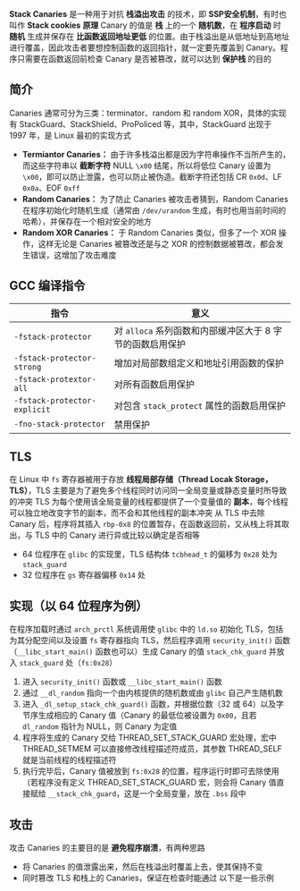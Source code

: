 **Stack Canaries** 是一种用于对抗 **栈溢出攻击** 的技术，即 **SSP安全机制**，有时也叫作 **Stack cookies**
**原理**
Canary 的值是 **栈** 上的一个 **随机数**，在 **程序启动** 时 **随机** 生成并保存在 **比函数返回地址更低** 的位置。由于栈溢出是从低地址到高地址进行覆盖，因此攻击者要想控制函数的返回指针，就一定要先覆盖到 Canary。程序只需要在函数返回前检查 Canary 是否被篡改，就可以达到 **保护栈** 的目的
## 简介
Canaries 通常可分为三类：terminator、random 和 random XOR，具体的实现有 StackGuard、StackShield、ProPoliced 等，其中，StackGuard 出现于 1997 年，是 Linux 最初的实现方式
- **Termiantor Canaries：** 由于许多栈溢出都是因为字符串操作不当所产生的，而这些字符串以 **截断字符** NULL `\x00` 结尾，所以将低位 Canary 设置为 `\x00`，即可以防止泄露，也可以防止被伪造。截断字符还包括 CR `0x0d`、LF `0x0a`、EOF `0xff`
- **Random Canaries：** 为了防止 Canaries 被攻击者猜到，Random Canaries 在程序初始化时随机生成（通常由 `/dev/urandom` 生成，有时也用当前时间的哈希），并保存在一个相对安全的地方
- **Random XOR Canaries：** 于 Random Canaries 类似，但多了一个 XOR 操作，这样无论是 Canaries 被篡改还是与之 XOR 的控制数据被篡改，都会发生错误，这增加了攻击难度
## GCC 编译指令

| 指令                           | 意义                                  |
| ---------------------------- | ----------------------------------- |
| `-fstack-protector`          | 对 `alloca` 系列函数和内部缓冲区大于 8 字节的函数启用保护 |
| `-fstack-protector-strong`   | 增加对局部数组定义和地址引用函数的保护                 |
| `-fstack-protextor-all`      | 对所有函数启用保护                           |
| `-fstack-protector-explicit` | 对包含 `stack_protect` 属性的函数启用保护       |
| `-fno-stack-protector`       | 禁用保护                                |
## TLS
在 Linux 中 `fs` 寄存器被用于存放 **线程局部存储（Thread Locak Storage，TLS）**，TLS 主要是为了避免多个线程同时访问同一全局变量或静态变量时所导致的冲突
TLS 为每个使用该全局变量的线程都提供了一个变量值的 **副本**，每个线程可以独立地改变字节的副本，而不会和其他线程的副本冲突
从 TLS 中去除 Canary 后，程序将其插入 `rbp-0x8` 的位置暂存，在函数返回前，又从栈上将其取出，与 TLS 中的 Canary 进行异或比较以确定是否相等
- 64 位程序在 `glibc` 的实现里，TLS 结构体 `tcbhead_t` 的偏移为 `0x28` 处为 `stack_guard`
- 32 位程序在 `gs` 寄存器偏移 `0x14` 处

## 实现（以 64 位程序为例）
在程序加载时通过 `arch_prctl` 系统调用使 `glibc` 中的 `ld.so` 初始化 TLS，包括为其分配空间以及设置 `fs` 寄存器指向 TLS，然后程序调用 `security_init()` 函数（`__libc_start_main()` 函数也可以）生成 Canary 的值 `stack_chk_guard` 并放入 `stack_guard` 处（`fs:0x28`）
1. 进入 `security_init()` 函数或 `__libc_start_main()` 函数
2. 通过 `__dl_random` 指向一个由内核提供的随机数或由 `glibc` 自己产生随机数
3. 进入 `_dl_setup_stack_chk_guard()` 函数，并根据位数（32 或 64）以及字节序生成相应的 Canary 值（Canary 的最低位被设置为 `0x00`，且若 `dl_random` 指针为 NULL，则 Canary 为定值
4. 程序将生成的 Canary 交给 THREAD_SET_STACK_GUARD 宏处理，宏中 THREAD_SETMEM 可以直接修改线程描述符成员，其参数 THREAD_SELF 就是当前线程的线程描述符
5. 执行完毕后，Canary 值被放到 `fs:0x28` 的位置，程序运行时即可去除使用（若程序没有定义 THREAD_SET_STACK_GUARD 宏，则会将 Canary 值直接赋给 `__stack_chk_guard`，这是一个全局变量，放在 `.bss` 段中
## 攻击
攻击 Canaries 的主要目的是 **避免程序崩溃**，有两种思路
- 将 Canaries 的值泄露出来，然后在栈溢出时覆盖上去，使其保持不变
- 同时篡改 TLS 和栈上的 Canaries，保证在检查时能通过
以下是一些示例

